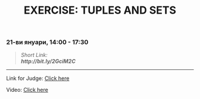 <h1 align="center">EXERCISE: TUPLES AND SETS</h1>
    <br>

<h3>21-ви януари, 14:00 - 17:30</h3>

<blockquote>
    <i>
        Short Link: <br> 
        <b>
            http://bit.ly/2GciM2C
        </b> 
    </i>
</blockquote>

<hr>

<p>
    Link for Judge: <a href="https://judge.softuni.bg/Contests/Compete/Index/1833#0">Click here</a>
</p>

<p>
    Video: <a href="https://www.youtube.com/watch?v=z7ni4EIoIGg&feature=emb_title">Click here</a>
</p>
